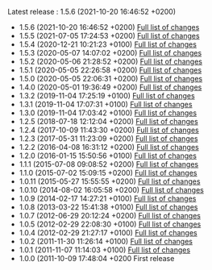 Latest release : 1.5.6 (2021-10-20 16:46:52 +0200)

* 1.5.6 (2021-10-20 16:46:52 +0200) [Full list of changes](https://github.com/Apen/additional_scheduler/compare/1.5.5...1.5.6)
* 1.5.5 (2021-07-05 17:24:53 +0200) [Full list of changes](https://github.com/Apen/additional_scheduler/compare/1.5.4...1.5.5)
* 1.5.4 (2020-12-21 10:21:23 +0100) [Full list of changes](https://github.com/Apen/additional_scheduler/compare/1.5.3...1.5.4)
* 1.5.3 (2020-05-07 14:07:02 +0200) [Full list of changes](https://github.com/Apen/additional_scheduler/compare/1.5.2...1.5.3)
* 1.5.2 (2020-05-06 21:28:52 +0200) [Full list of changes](https://github.com/Apen/additional_scheduler/compare/1.5.1...1.5.2)
* 1.5.1 (2020-05-05 22:26:58 +0200) [Full list of changes](https://github.com/Apen/additional_scheduler/compare/1.5.0...1.5.1)
* 1.5.0 (2020-05-05 22:06:31 +0200) [Full list of changes](https://github.com/Apen/additional_scheduler/compare/1.4.0...1.5.0)
* 1.4.0 (2020-05-01 19:36:49 +0200) [Full list of changes](https://github.com/Apen/additional_scheduler/compare/1.3.2...1.4.0)
* 1.3.2 (2019-11-04 17:25:19 +0100) [Full list of changes](https://github.com/Apen/additional_scheduler/compare/1.3.1...1.3.2)
* 1.3.1 (2019-11-04 17:07:31 +0100) [Full list of changes](https://github.com/Apen/additional_scheduler/compare/1.3.0...1.3.1)
* 1.3.0 (2019-11-04 17:03:42 +0100) [Full list of changes](https://github.com/Apen/additional_scheduler/compare/1.2.5...1.3.0)
* 1.2.5 (2018-07-18 12:12:04 +0200) [Full list of changes](https://github.com/Apen/additional_scheduler/compare/1.2.4...1.2.5)
* 1.2.4 (2017-10-09 11:43:30 +0200) [Full list of changes](https://github.com/Apen/additional_scheduler/compare/1.2.3...1.2.4)
* 1.2.3 (2017-05-31 11:23:09 +0200) [Full list of changes](https://github.com/Apen/additional_scheduler/compare/1.2.2...1.2.3)
* 1.2.2 (2016-04-08 16:31:12 +0200) [Full list of changes](https://github.com/Apen/additional_scheduler/compare/1.2.0...1.2.2)
* 1.2.0 (2016-01-15 15:50:56 +0100) [Full list of changes](https://github.com/Apen/additional_scheduler/compare/1.1.1...1.2.0)
* 1.1.1 (2015-07-08 09:08:52 +0200) [Full list of changes](https://github.com/Apen/additional_scheduler/compare/1.1.0...1.1.1)
* 1.1.0 (2015-07-02 15:09:15 +0200) [Full list of changes](https://github.com/Apen/additional_scheduler/compare/1.0.11...1.1.0)
* 1.0.11 (2015-05-27 15:55:55 +0200) [Full list of changes](https://github.com/Apen/additional_scheduler/compare/1.0.10...1.0.11)
* 1.0.10 (2014-08-02 16:05:58 +0200) [Full list of changes](https://github.com/Apen/additional_scheduler/compare/1.0.9...1.0.10)
* 1.0.9 (2014-02-17 14:27:21 +0100) [Full list of changes](https://github.com/Apen/additional_scheduler/compare/1.0.8...1.0.9)
* 1.0.8 (2013-03-22 15:41:38 +0100) [Full list of changes](https://github.com/Apen/additional_scheduler/compare/1.0.7...1.0.8)
* 1.0.7 (2012-06-29 20:12:24 +0200) [Full list of changes](https://github.com/Apen/additional_scheduler/compare/1.0.5...1.0.7)
* 1.0.5 (2012-02-29 22:08:30 +0100) [Full list of changes](https://github.com/Apen/additional_scheduler/compare/1.0.4...1.0.5)
* 1.0.4 (2012-02-29 21:27:17 +0100) [Full list of changes](https://github.com/Apen/additional_scheduler/compare/1.0.2...1.0.4)
* 1.0.2 (2011-11-30 11:26:14 +0100) [Full list of changes](https://github.com/Apen/additional_scheduler/compare/1.0.1...1.0.2)
* 1.0.1 (2011-11-07 11:14:03 +0100) [Full list of changes](https://github.com/Apen/additional_scheduler/compare/1.0.0...1.0.1)
* 1.0.0 (2011-10-09 17:48:04 +0200 First release